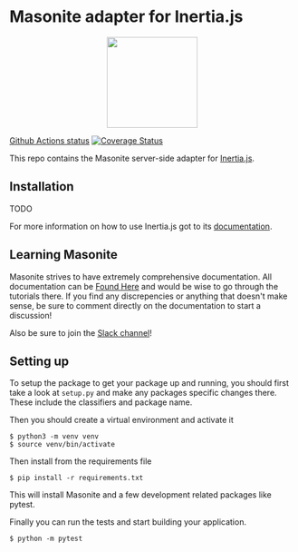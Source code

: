 # Masonite adapter for Inertia.js

<p align="center">
<img src="https://i.imgur.com/rEXcoMn.png" width="160px"> 
</p>

[Github Actions status](https://github.com/girardinsamuel/inertia-masonite/workflows/Test%20Application/badge.svg)
[![Coverage Status](https://coveralls.io/repos/github/girardinsamuel/inertia-masonite/badge.svg?branch=master)](https://coveralls.io/github/girardinsamuel/inertia-masonite?branch=master)


This repo contains the Masonite server-side adapter for [Inertia.js](https://inertiajs.com/).

## Installation

TODO

For more information on how to use Inertia.js got to its [documentation](https://inertiajs.com/installation).


## Learning Masonite

Masonite strives to have extremely comprehensive documentation. All documentation can be [Found Here](https://masoniteframework.gitbooks.io/docs/content/) and would be wise to go through the tutorials there. If you find any discrepencies or anything that doesn't make sense, be sure to comment directly on the documentation to start a discussion!

Also be sure to join the [Slack channel](https://masoniteframework.gitbooks.io/docs/content/)!

## Setting up

To setup the package to get your package up and running, you should first take a look at `setup.py` and make any packages specific changes there. These include the classifiers and package name.

Then you should create a virtual environment and activate it

```
$ python3 -m venv venv
$ source venv/bin/activate
```

Then install from the requirements file

```
$ pip install -r requirements.txt
```

This will install Masonite and a few development related packages like pytest.

Finally you can run the tests and start building your application.

```
$ python -m pytest
```
